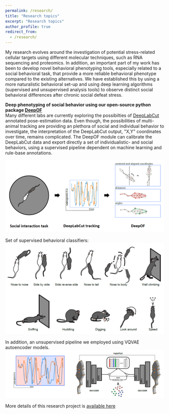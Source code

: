 ```yaml
---
permalink: /research/
title: "Research topics"
excerpt: "Research topics"
author_profile: true
redirect_from: 
  - /research/
---
```


My research evolves around the investigation of potential stress-related cellular targets using different molecular techniques, such as RNA sequencing and proteomics. In addition, an important part of my work has been to develop novel behavioral phenotyping tools, especially related to a social behavioral task, that provide a more reliable behavioral phenotype compared to the existing alternatives. We have established this by using a more naturalistic behavioral set-up and using deep learning algorithms (supervised and unsupervised analysis tools) to observe distinct social behavioral differences after chronic social defeat stress.


**Deep phenotyping of social behavior using our open-source python package [DeepOF](https://deepof.readthedocs.io/en/latest/?badge=latest)**  
Many different labs are currently exploring the possibilties of [DeepLabCut](https://github.com/DeepLabCut/DeepLabCut) annotated pose-estimation data. Even though, the possibilities of multi-animal tracking are providing an plethora of social and individual behavior to investigate, the interpretation of the DeepLabCut output, "X,Y" coordinates over time, remains complicated. The DeepOF module can calibrate the DeepLabCut data and export directly a set of individualistic- and social behaviors, using a supervised pipeline dependent on machine learning and rule-base annotations.

![](../images/DeepOF_1.png)

Set of supervised behavioral classifiers:  
![](../images/DeepOF_2.png)


In addition, an unsupervised pipeline we employed using VQVAE autoencoder models. 
![](../images/DeepOF_3.png)


More details of this research project is [available here](https://www.biorxiv.org/content/10.1101/2022.06.23.497350v1)
  


